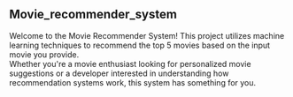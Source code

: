## Movie_recommender_system
Welcome to the Movie Recommender System! This project utilizes machine learning techniques to recommend the top 5 movies based on the input movie you provide.<br> 
Whether you're a movie enthusiast looking for personalized movie suggestions or a developer interested in understanding how recommendation systems work, this system has something for you.
